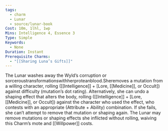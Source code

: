 ```yaml
---
tags:
  - charm
  - Lunar
  - source/lunar-book
Cost: 10m, 1lhl, 1wp
Mins: Intelligence 4, Essence 3
Type: Simple
Keywords:
  - None
Duration: Instant
Prerequisite Charms:
  - "[[Sharing Luna’s Gifts]]"
---
```

The Lunar washes away the Wyld’s corruption or sorceroustransformationswithherproteanblood.Sheremoves a mutation from a willing character, rolling ([[Intelligence]] + [Lore, [[Medicine]], or Occult]) against difficulty (mutation’s dot rating). Alternatively, she can undo a shaping effect that alters the body, rolling ([[Intelligence]] + [Lore, [[Medicine]], or Occult]) against the character who used the effect, who contests with an appropriate (Attribute + Ability) combination. If she fails, she can’t attempt to remove that mutation or shaping again. The Lunar may remove mutations or shaping effects she inflicted without rolling, waiving this Charm’s mote and [[Willpower]] costs.